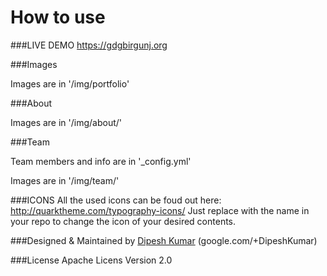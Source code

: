
# How to use

###LIVE DEMO
<a href="https://gdgbirgunj.org">https://gdgbirgunj.org</a>

###Images

Images are in '/img/portfolio'

###About

Images are in '/img/about/'

###Team

Team members and info are in '_config.yml'

Images are in '/img/team/'



###ICONS
All the used icons can be foud out here: http://quarktheme.com/typography-icons/
Just replace with the name in your repo to change the icon of your desired contents.


###Designed & Maintained by
<a href="https://about.me/dipeshkumar">Dipesh Kumar</a> (google.com/+DipeshKumar)

###License
Apache Licens Version 2.0

